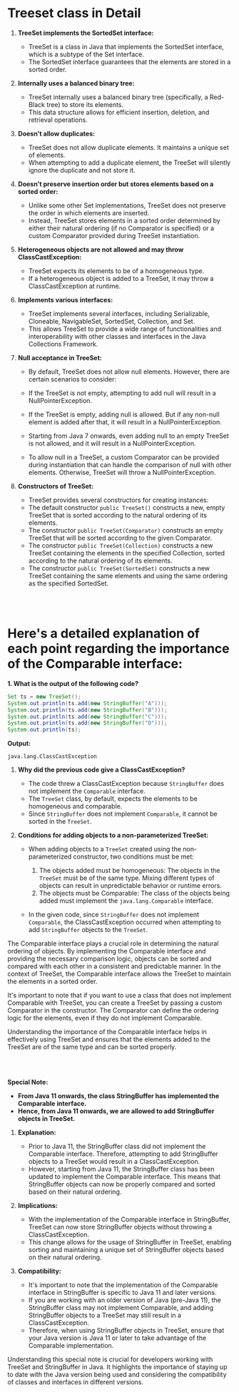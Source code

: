 # Treeset class in Detail

1. **TreeSet implements the SortedSet interface:**
   - TreeSet is a class in Java that implements the SortedSet interface, which is a subtype of the Set interface.
   - The SortedSet interface guarantees that the elements are stored in a sorted order.

2. **Internally uses a balanced binary tree:**
   - TreeSet internally uses a balanced binary tree (specifically, a Red-Black tree) to store its elements.
   - This data structure allows for efficient insertion, deletion, and retrieval operations.

3. **Doesn't allow duplicates:**
   - TreeSet does not allow duplicate elements. It maintains a unique set of elements.
   - When attempting to add a duplicate element, the TreeSet will silently ignore the duplicate and not store it.

4. **Doesn't preserve insertion order but stores elements based on a sorted order:**
   - Unlike some other Set implementations, TreeSet does not preserve the order in which elements are inserted.
   - Instead, TreeSet stores elements in a sorted order determined by either their natural ordering (if no Comparator is specified) or a custom Comparator provided during TreeSet instantiation.

5. **Heterogeneous objects are not allowed and may throw ClassCastException:**
   - TreeSet expects its elements to be of a homogeneous type.
   - If a heterogeneous object is added to a TreeSet, it may throw a ClassCastException at runtime.

6. **Implements various interfaces:**
   - TreeSet implements several interfaces, including Serializable, Cloneable, NavigableSet, SortedSet, Collection, and Set.
   - This allows TreeSet to provide a wide range of functionalities and interoperability with other classes and interfaces in the Java Collections Framework.

7. **Null acceptance in TreeSet:**
   - By default, TreeSet does not allow null elements. However, there are certain scenarios to consider:

   - If the TreeSet is not empty, attempting to add null will result in a NullPointerException.
   - If the TreeSet is empty, adding null is allowed. But if any non-null element is added after that, it will result in a NullPointerException.
   - Starting from Java 7 onwards, even adding null to an empty TreeSet is not allowed, and it will result in a NullPointerException.
   - To allow null in a TreeSet, a custom Comparator can be provided during instantiation that can handle the comparison of null with other elements. Otherwise, TreeSet will throw a NullPointerException.

8. **Constructors of TreeSet:**
   - TreeSet provides several constructors for creating instances:
   - The default constructor `public TreeSet()` constructs a new, empty TreeSet that is sorted according to the natural ordering of its elements.
   - The constructor `public TreeSet(Comparator)` constructs an empty TreeSet that will be sorted according to the given Comparator.
   - The constructor `public TreeSet(Collection)` constructs a new TreeSet containing the elements in the specified Collection, sorted according to the natural ordering of its elements.
   - The constructor `public TreeSet(SortedSet)` constructs a new TreeSet containing the same elements and using the same ordering as the specified SortedSet.

<br/>
<br/>

# Here's a detailed explanation of each point regarding the importance of the Comparable interface:

**1. What is the output of the following code?**
```java
Set ts = new TreeSet();
System.out.println(ts.add(new StringBuffer("A")));
System.out.println(ts.add(new StringBuffer("B")));
System.out.println(ts.add(new StringBuffer("C")));
System.out.println(ts.add(new StringBuffer("D")));
System.out.println(ts);
```
**Output:**
```
java.lang.ClassCastException
```
1. **Why did the previous code give a ClassCastException?**
   - The code threw a ClassCastException because `StringBuffer` does not implement the `Comparable` interface.
   - The `TreeSet` class, by default, expects the elements to be homogeneous and comparable.
   - Since `StringBuffer` does not implement `Comparable`, it cannot be sorted in the `TreeSet`.

2. **Conditions for adding objects to a non-parameterized TreeSet:**
   - When adding objects to a `TreeSet` created using the non-parameterized constructor, two conditions must be met:
     1. The objects added must be homogeneous: The objects in the `TreeSet` must be of the same type. Mixing different types of objects can result in unpredictable behavior or runtime errors.
     2. The objects must be Comparable: The class of the objects being added must implement the `java.lang.Comparable` interface.
   
   - In the given code, since `StringBuffer` does not implement `Comparable`, the ClassCastException occurred when attempting to add `StringBuffer` objects to the `TreeSet`.

The Comparable interface plays a crucial role in determining the natural ordering of objects. By implementing the Comparable interface and providing the necessary comparison logic, objects can be sorted and compared with each other in a consistent and predictable manner. In the context of TreeSet, the Comparable interface allows the TreeSet to maintain the elements in a sorted order.

It's important to note that if you want to use a class that does not implement Comparable with TreeSet, you can create a TreeSet by passing a custom Comparator in the constructor. The Comparator can define the ordering logic for the elements, even if they do not implement Comparable.

Understanding the importance of the Comparable interface helps in effectively using TreeSet and ensures that the elements added to the TreeSet are of the same type and can be sorted properly.

<br/>
<br/>

**Special Note:**
- **From Java 11 onwards, the class StringBuffer has implemented the Comparable interface.**
- **Hence, from Java 11 onwards, we are allowed to add StringBuffer objects in TreeSet.**

1. **Explanation:**
   - Prior to Java 11, the StringBuffer class did not implement the Comparable interface. Therefore, attempting to add StringBuffer objects to a TreeSet would result in a ClassCastException.
   - However, starting from Java 11, the StringBuffer class has been updated to implement the Comparable interface. This means that StringBuffer objects can now be properly compared and sorted based on their natural ordering.

2. **Implications:**
   - With the implementation of the Comparable interface in StringBuffer, TreeSet can now store StringBuffer objects without throwing a ClassCastException.
   - This change allows for the usage of StringBuffer in TreeSet, enabling sorting and maintaining a unique set of StringBuffer objects based on their natural ordering.

3. **Compatibility:**
   - It's important to note that the implementation of the Comparable interface in StringBuffer is specific to Java 11 and later versions.
   - If you are working with an older version of Java (pre-Java 11), the StringBuffer class may not implement Comparable, and adding StringBuffer objects to a TreeSet may still result in a ClassCastException.
   - Therefore, when using StringBuffer objects in TreeSet, ensure that your Java version is Java 11 or later to take advantage of the Comparable implementation.

Understanding this special note is crucial for developers working with TreeSet and StringBuffer in Java. It highlights the importance of staying up to date with the Java version being used and considering the compatibility of classes and interfaces in different versions.
